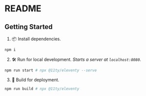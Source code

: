 # README 

## Getting Started

1. 📦 Install dependencies.
```sh
npm i
```

2. 🛠 Run for local development. _Starts a server at `localhost:8080`_.

```sh
npm run start # npx @11ty/eleventy --serve
```

3. 🎁 Build for deployment.

```sh
npm run build # npx @11ty/eleventy
```